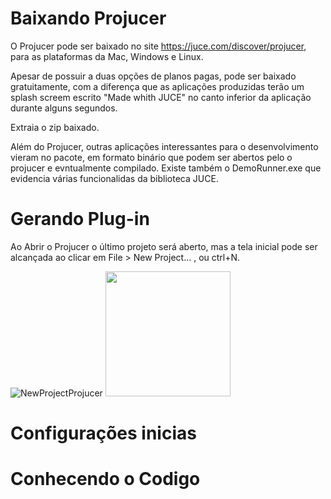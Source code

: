 # Baixando Projucer

O Projucer pode ser baixado no site https://juce.com/discover/projucer, para as plataformas da Mac, Windows e Linux.

Apesar de possuir a duas opções de planos pagas, pode ser baixado gratuitamente, com a diferença que as aplicações produzidas terão um splash screem escrito "Made whith JUCE" no canto inferior da aplicação durante alguns segundos.

Extraia o zip baixado.

Além do Projucer, outras aplicações interessantes para o desenvolvimento vieram no pacote, em formato binário que podem ser abertos pelo o projucer e evntualmente compilado. Existe também o DemoRunner.exe que evidencia várias funcionalidas da biblioteca JUCE.

# Gerando Plug-in

Ao Abrir o Projucer o último projeto será aberto, mas a tela inicial pode ser alcançada ao clicar em File > New Project... , ou ctrl+N.

![NewProjectProjucer](https://user-images.githubusercontent.com/29122971/110245909-0e56b800-7f44-11eb-95dd-e43f7248c530.png)
<img src="https://user-images.githubusercontent.com/29122971/110245909-0e56b800-7f44-11eb-95dd-e43f7248c530.png" height="200">




# Configurações inicias

# Conhecendo o Codigo
